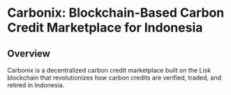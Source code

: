 # Carbonix: Blockchain-Based Carbon Credit Marketplace for Indonesia

## Overview

Carbonix is a decentralized carbon credit marketplace built on the Lisk blockchain that revolutionizes how carbon credits are verified, traded, and retired in Indonesia.